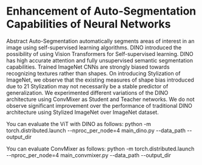 # Enhancement of Auto-Segmentation Capabilities of Neural Networks 

 Abstract 
Auto-Segmentation automatically segments areas of interest in an image using self-supervised learning algorithms. DINO introduced the possibility of using Vision Transformers for Self-supervised learning. DINO has high accurate attention and fully unsupervised semantic segmentation capabilities. Trained ImageNet CNNs are strongly biased towards recognizing textures rather than shapes. On introducing Stylization of ImageNet, we observe that the existing measures of shape bias introduced due to 
21 Stylization may not necessarily be a stable predictor of generalization. We experimented different variations of the DINO architecture using ConvMixer as Student and Teacher networks. We do not observe significant improvement over the performance of traditional DINO architecture using Stylized ImageNet over ImageNet dataset.

You can evaluate the ViT with DINO as follows:
python -m torch.distributed.launch --nproc_per_node=4 main_dino.py --data_path <your data path> --output_dir <your output directory>
  
You can evaluate ConvMixer as follows:
python -m torch.distributed.launch --nproc_per_node=4 main_convmixer.py --data_path <your data path> --output_dir <your output directory>
  

